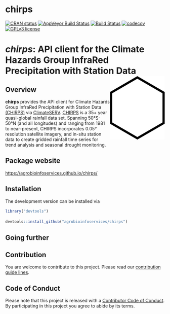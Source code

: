 
chirps
======

<!-- badges: start -->
[![CRAN status](https://www.r-pkg.org/badges/version/chirps)](https://cran.r-project.org/package=chirps) [![AppVeyor Build Status](https://ci.appveyor.com/api/projects/status/github/agrobioinfoservices/chirps?branch=master&svg=true)](https://ci.appveyor.com/project/kauedesousa/chirps) [![Build Status](https://travis-ci.org/agrobioinfoservices/chirps.svg?branch=master)](https://travis-ci.org/agrobioinfoservices/chirps) [![codecov](https://codecov.io/gh/agrobioinfoservices/chirps/master.svg)](https://codecov.io/github/agrobioinfoservices/chirps?branch=master) [![GPLv3 license](https://img.shields.io/badge/License-GPLv3-blue.svg)](https://www.r-project.org/Licenses/GPL-3) <!-- badges: end -->

*chirps*: API client for the Climate Hazards Group InfraRed Precipitation with Station Data <img align="right" src="man/figures/logo.png">
==========================================================================================================================================

Overview
--------

**chirps** provides the API client for Climate Hazards Group InfraRed Precipitation with Station Data [(CHIRPS)](https://www.chc.ucsb.edu/data/chirps) via [ClimateSERV](https://climateserv.readthedocs.io/en/latest/index.html). [CHIRPS](https://www.chc.ucsb.edu/data/chirps) is a 35+ year quasi-global rainfall data set. Spanning 50°S-50°N (and all longitudes) and ranging from 1981 to near-present, CHIRPS incorporates 0.05° resolution satellite imagery, and in-situ station data to create gridded rainfall time series for trend analysis and seasonal drought monitoring.

Package website
---------------

<https://agrobioinfoservices.github.io/chirps/>

Installation
------------

The development version can be installed via

``` r
library("devtools")

devtools::install_github("agrobioinfoservices/chirps")
```

Going further
-------------

Contribution
------------

You are welcome to contribute to this project. Please read our [contribution guide lines](CONTRIBUTING.md).

Code of Conduct
---------------

Please note that this project is released with a [Contributor Code of Conduct](CODE_OF_CONDUCT.md). By participating in this project you agree to abide by its terms.

